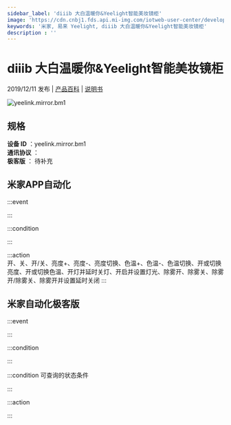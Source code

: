 ```yaml
---
sidebar_label: 'diiib 大白温暖你&Yeelight智能美妆镜柜'
image: 'https://cdn.cnbj1.fds.api.mi-img.com/iotweb-user-center/developer_1679047655715ZMdiy7dJ.png?GalaxyAccessKeyId=AKVGLQWBOVIRQ3XLEW&Expires=9223372036854775807&Signature=oSJhtWiqQcAHOWus8ks2s0reO9c='
keywords: '米家, 易来 Yeelight, diiib 大白温暖你&Yeelight智能美妆镜柜'
description : ''
---
```

# diiib 大白温暖你&Yeelight智能美妆镜柜

2019/12/11 发布 | [产品百科](https://home.mi.com/webapp/content/baike/product/index.html?model=yeelink.mirror.bm1/) | [说明书](https://home.mi.com/views/introduction.html?model=yeelink.mirror.bm1&region=cn)

![yeelink.mirror.bm1](https://cdn.cnbj1.fds.api.mi-img.com/iotweb-user-center/developer_1679047655715ZMdiy7dJ.png?GalaxyAccessKeyId=AKVGLQWBOVIRQ3XLEW&Expires=9223372036854775807&Signature=oSJhtWiqQcAHOWus8ks2s0reO9c=)

## 规格  
> 
**设备 ID** ：yeelink.mirror.bm1  
**通讯协议** ：  
**极客版**  ： 待补充 


## 米家APP自动化  

:::event  

:::

:::condition  

:::

:::action   
开、关、开/关、亮度+、亮度-、亮度切换、色温+、色温-、色温切换、开或切换亮度、开或切换色温、开灯并延时关灯、开启并设置灯光、除雾开、除雾关、除雾开/除雾关、除雾开并设置延时关闭
:::

## 米家自动化极客版  

:::event  

:::

:::condition  

:::

:::condition 可查询的状态条件  

:::

:::action  

:::

        
